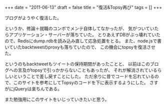 
+++
date = "2011-06-13"
draft = false
title = "復活&Topsy再び"
tags  = []
+++

ブログがようやく復活した。

というか、修論＋就職のコンボでメンテ自体してなかったが、
気がついていたらアプリケーション・サーバーが落ちていた。
とりあえずDBがぶっ壊れていたので、Redisにdump.rdbを読み込み直して応急処置をとる。
また、node.jsで書いていたbacktweetのproxyも落ちていたので、
この機会にtopsyを復活させた。

というのもbacktweetもツイートの保持期間があったことと、
以前はこのブログへの言及がtopsyで引っかからないこともあったが、
それが解消されているらしいということで差し戻すことにした。
ただ余りに昔でコードを忘れているので、このサイトを参考にしてTopsyのコードを下に表示するようにした。
さすがにjQueryは楽ちんである。

また勉強用にこのサイトをいじっていきたいと思う。	

	
